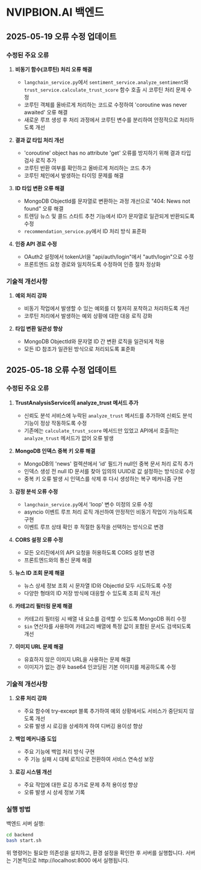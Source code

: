 # NVIPBION.AI 백엔드

## 2025-05-19 오류 수정 업데이트

### 수정된 주요 오류

1. **비동기 함수(코루틴) 처리 오류 해결**
   - `langchain_service.py`에서 `sentiment_service.analyze_sentiment`와 `trust_service.calculate_trust_score` 함수 호출 시 코루틴 처리 문제 수정
   - 코루틴 객체를 올바르게 처리하는 코드로 수정하여 'coroutine was never awaited' 오류 해결
   - 새로운 루프 생성 후 처리 과정에서 코루틴 변수를 분리하여 안정적으로 처리하도록 개선

2. **결과 값 타입 처리 개선**
   - 'coroutine' object has no attribute 'get' 오류를 방지하기 위해 결과 타입 검사 로직 추가
   - 코루틴 반환 여부를 확인하고 올바르게 처리하는 코드 추가
   - 코루틴 체인에서 발생하는 타이밍 문제를 해결

3. **ID 타입 변환 오류 해결**
   - MongoDB ObjectId를 문자열로 변환하는 과정 개선으로 "404: News not found" 오류 해결
   - 트렌딩 뉴스 및 콜드 스타트 추천 기능에서 ID가 문자열로 일관되게 반환되도록 수정
   - `recommendation_service.py`에서 ID 처리 방식 표준화

4. **인증 API 경로 수정**
   - OAuth2 설정에서 tokenUrl을 "api/auth/login"에서 "auth/login"으로 수정
   - 프론트엔드 요청 경로와 일치하도록 수정하여 인증 절차 정상화

### 기술적 개선사항

1. **예외 처리 강화**
   - 비동기 작업에서 발생할 수 있는 예외를 더 철저히 포착하고 처리하도록 개선
   - 코루틴 처리에서 발생하는 예외 상황에 대한 대응 로직 강화

2. **타입 변환 일관성 향상**
   - MongoDB ObjectId와 문자열 ID 간 변환 로직을 일관되게 적용
   - 모든 ID 참조가 일관된 방식으로 처리되도록 표준화

## 2025-05-18 오류 수정 업데이트

### 수정된 주요 오류

1. **TrustAnalysisService의 analyze_trust 메서드 추가**
   - 신뢰도 분석 서비스에 누락된 `analyze_trust` 메서드를 추가하여 신뢰도 분석 기능이 정상 작동하도록 수정
   - 기존에는 `calculate_trust_score` 메서드만 있었고 API에서 호출하는 `analyze_trust` 메서드가 없어 오류 발생

2. **MongoDB 인덱스 중복 키 오류 해결**
   - MongoDB의 'news' 컬렉션에서 'id' 필드가 null인 중복 문서 처리 로직 추가
   - 인덱스 생성 전 null ID 문서를 찾아 임의의 UUID로 값 설정하는 방식으로 수정
   - 중복 키 오류 발생 시 인덱스를 삭제 후 다시 생성하는 복구 메커니즘 구현

3. **감정 분석 오류 수정**
   - `langchain_service.py`에서 'loop' 변수 미정의 오류 수정
   - asyncio 이벤트 루프 처리 로직 개선하여 안정적인 비동기 작업이 가능하도록 구현
   - 이벤트 루프 상태 확인 후 적절한 동작을 선택하는 방식으로 변경

4. **CORS 설정 오류 수정**
   - 모든 오리진에서의 API 요청을 허용하도록 CORS 설정 변경
   - 프론트엔드와의 통신 문제 해결

5. **뉴스 ID 조회 문제 해결**
   - 뉴스 상세 정보 조회 시 문자열 ID와 ObjectId 모두 시도하도록 수정
   - 다양한 형태의 ID 저장 방식에 대응할 수 있도록 조회 로직 개선

6. **카테고리 필터링 문제 해결**
   - 카테고리 필터링 시 배열 내 요소를 검색할 수 있도록 MongoDB 쿼리 수정
   - `$in` 연산자를 사용하여 카테고리 배열에 특정 값이 포함된 문서도 검색되도록 개선

7. **이미지 URL 문제 해결**
   - 유효하지 않은 이미지 URL을 사용하는 문제 해결
   - 이미지가 없는 경우 base64 인코딩된 기본 이미지를 제공하도록 수정

### 기술적 개선사항

1. **오류 처리 강화**
   - 주요 함수에 try-except 블록 추가하여 예외 상황에서도 서비스가 중단되지 않도록 개선
   - 오류 발생 시 로깅을 상세하게 하여 디버깅 용이성 향상

2. **백업 메커니즘 도입**
   - 주요 기능에 백업 처리 방식 구현
   - 주 기능 실패 시 대체 로직으로 전환하여 서비스 연속성 보장

3. **로깅 시스템 개선**
   - 주요 작업에 대한 로깅 추가로 문제 추적 용이성 향상
   - 오류 발생 시 상세 정보 기록

### 실행 방법

백엔드 서버 실행:
```bash
cd backend
bash start.sh
```

위 명령어는 필요한 의존성을 설치하고, 환경 설정을 확인한 후 서버를 실행합니다.
서버는 기본적으로 http://localhost:8000 에서 실행됩니다.
